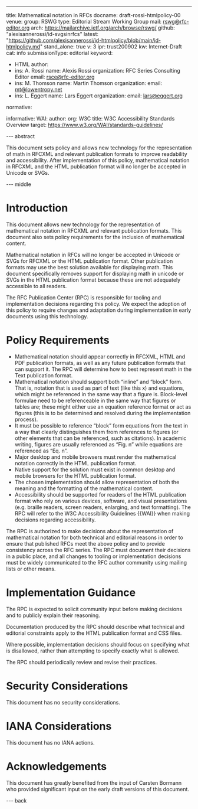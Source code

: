 ---
title: Mathematical notation in RFCs
docname: draft-rossi-htmlpolicy-00
venue:
  group: RSWG
  type: Editorial Stream Working Group
  mail: rswg@rfc-editor.org
  arch: https://mailarchive.ietf.org/arch/browse/rswg/
  github: "alexisannerossi/id-svgsinrfcs"
  latest: "https://github.com/alexisannerossi/id-htmlpolicy/blob/main/id-htmlpolicy.md"
stand_alone: true
v: 3
ipr: trust200902
kw: Internet-Draft
cat: info
submissionType: editorial
keyword:
 - HTML
author:
  -
    ins: A. Rossi
    name: Alexis Rossi
    organization: RFC Series Consulting Editor
    email: rsce@rfc-editor.org
  -
    ins: M. Thomson
    name: Martin Thomson
    organization:
    email: mt@lowentropy.net
  -
    ins: L. Eggert
    name: Lars Eggert
    organization:
    email: lars@eggert.org

normative:


informative:
  WAI:
    author:
      org: W3C
    title: W3C Accessibility Standards Overview
    target: https://www.w3.org/WAI/standards-guidelines/

--- abstract

This document sets policy and allows new technology for the representation of math in RFCXML and relevant publication formats to improve readability and accessibility. After implementation of this policy, mathematical notation in RFCXML and the HTML publication format will no longer be accepted in Unicode or SVGs.

--- middle

# Introduction

This document allows new technology for the representation of mathematical notation in RFCXML and relevant publication formats. This document also sets policy requirements for the inclusion of mathematical content. 

Mathematical notation in RFCs will no longer be accepted in Unicode or SVGs for RFCXML or the HTML publication format. Other publication formats may use the best solution available for displaying math. This document specifically removes support for displaying math in unicode or SVGs in the HTML publication format because these are not adequately accessible to all readers.

The RFC Publication Center (RPC) is responsible for tooling and implementation decisions regarding this policy. We expect the adoption of this policy to require changes and adaptation during implementation in early documents using this technology.

# Policy Requirements

* Mathematical notation should appear correctly in RFCXML, HTML and PDF publication formats, as well as any future publication formats that can support it. The RPC will determine how to best  represent math in the Text publication format.
* Mathematical notation should support both “inline” and “block” form.  That is, notation that is used as part of text (like this x) and equations, which might be referenced in the same way that a figure is.  Block-level formulae need to be referenceable in the same way that figures or tables are; these might either use an equation reference format or act as figures (this is to be determined and resolved during the implementation process).
* It must be possible to reference “block” form equations from the text in a way that clearly distinguishes them from references to figures (or other elements that can be referenced, such as citations). In academic writing, figures are usually referenced as “Fig. n” while equations are referenced as “Eq. n”.
* Major desktop and mobile browsers must render the mathematical notation correctly in the HTML publication format.
* Native support for the solution must exist in common desktop and mobile browsers for the HTML publication format.
* The chosen implementation should allow representation of both the meaning and the formatting of the mathematical content.
* Accessibility should be supported for readers of the HTML publication format who rely on various devices, software, and visual presentations (e.g. braille readers, screen readers, enlarging, and text formatting). The RPC will refer to the W3C Accessibility Guidelines {{WAI}} when making decisions regarding accessibility.

The RPC is authorized to make decisions about the representation of mathematical notation for both technical and editorial reasons in order to ensure that published RFCs meet the above policy and to provide consistency across the RFC series. The RPC must document their decisions in a public place, and all changes to tooling or implementation decisions must be widely communicated to the RFC author community using mailing lists or other means.


# Implementation Guidance

The RPC is expected to solicit community input before making decisions and to publicly explain their reasoning.

Documentation produced by the RPC should describe what technical and editorial constraints apply to the HTML publication format and CSS files.

Where possible, implementation decisions should focus on specifying what is disallowed, rather than attempting to specify exactly what is allowed.

The RPC should periodically review and revise their practices.

# Security Considerations

This document has no security considerations.


# IANA Considerations

This document has no IANA actions.

# Acknowledgements

This document has greatly benefited from the input of Carsten Bormann who provided significant input on the early draft versions of this document.

--- back
